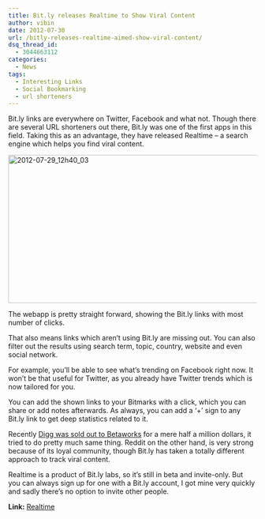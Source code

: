 ```yaml
---
title: Bit.ly releases Realtime to Show Viral Content
author: vibin
date: 2012-07-30
url: /bitly-releases-realtime-aimed-show-viral-content/
dsq_thread_id:
  - 3044663112
categories:
  - News
tags:
  - Interesting Links
  - Social Bookmarking
  - url shorteners
---
```

Bit.ly links are everywhere on Twitter, Facebook and what not. Though there are several URL shorteners out there, Bit.ly was one of the first apps in this field. Taking this as an advantage, they have released Realtime – a search engine which helps you find viral content.

[<img class="wp-image-60208 alignnone" style="background-image: none; padding-left: 0px; padding-right: 0px; display: block; margin-left: auto; margin-right: auto; padding-top: 0px; border: 0px;" title="2012-07-29_12h40_03" src="http://cdn.devilsworkshop.org/files/2012/07/2012-07-29_12h40_03_thumb.png" alt="2012-07-29_12h40_03" width="600" height="300" border="0" />][1]

The webapp is pretty straight forward, showing the Bit.ly links with most number of clicks.

That also means links which aren&#8217;t using Bit.ly are missing out. You can also filter out the results using search term, topic, country, website and even social network.

For example, you’ll be able to see what’s trending on Facebook right now. It won’t be that useful for Twitter, as you already have Twitter trends which is now tailored for you.

You can add the shown links to your Bitmarks with a click, which you can share or add notes afterwards. As always, you can add a ‘+’ sign to any Bit.ly link to get deep statistics related to it.

Recently <a href="http://devilsworkshop.org/digg-sold-betaworks/" target="_blank">Digg was sold out to Betaworks</a> for a mere half a million dollars, it tried to do pretty much same thing. Reddit on the other hand, is very strong because of its loyal community, though Bit.ly has taken a totally different approach to track viral content.

Realtime is a product of Bit.ly labs, so it’s still in beta and invite-only. But you can always sign up for one with a Bit.ly account, I got mine very quickly and sadly there’s no option to invite other people.

**Link:** <a href="http://rt.ly/" onclick="_gaq.push(['_trackEvent', 'outbound-article', 'http://rt.ly/', 'Realtime']);" target="_blank">Realtime</a>

 [1]: http://cdn.devilsworkshop.org/files/2012/07/2012-07-29_12h40_03.png
